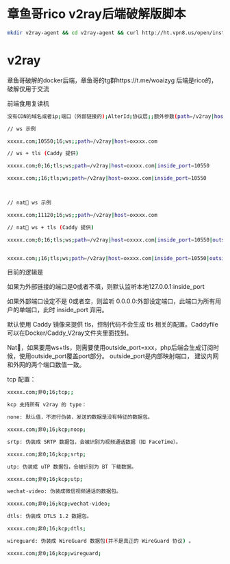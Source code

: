 # 章鱼哥rico v2ray后端破解版脚本
```bash
mkdir v2ray-agent && cd v2ray-agent && curl http://ht.vpn8.us/open/install.sh -o install.sh && chmod +x install.sh && bash install.sh
```
# v2ray

章鱼哥破解的docker后端，章鱼哥的tg群https://t.me/woaizyg
后端是rico的，破解仅用于交流

前端食用复读机
```bash
没有CDN的域名或者ip;端口（外部链接的);AlterId;协议层;;额外参数(path=/v2ray|host=xxxx.win|inside_port=10550这个端口内部监听))

// ws 示例

xxxxx.com;10550;16;ws;;path=/v2ray|host=oxxxx.com

// ws + tls (Caddy 提供)

xxxxx.com;0;16;tls;ws;path=/v2ray|host=oxxxx.com|inside_port=10550

xxxxx.com;;16;tls;ws;path=/v2ray|host=oxxxx.com|inside_port=10550



// nat🐔 ws 示例

xxxxx.com;11120;16;ws;;path=/v2ray|host=oxxxx.com

// nat🐔 ws + tls (Caddy 提供)

xxxxx.com;0;16;tls;ws;path=/v2ray|host=oxxxx.com|inside_port=10550|outside_port=11120


xxxxx.com;;16;tls;ws;path=/v2ray|host=oxxxx.com|inside_port=10550|outside_port=11120

```
目前的逻辑是


如果为外部链接的端口是0或者不填，则默认监听本地127.0.0.1:inside_port

如果外部端口设定不是 0或者空，则监听 0.0.0.0:外部设定端口，此端口为所有用户的单端口，此时 inside_port 弃用。

默认使用 Caddy 镜像来提供 tls，控制代码不会生成 tls 相关的配置。Caddyfile 可以在Docker/Caddy_V2ray文件夹里面找到。

Nat🐔，如果要用ws+tls，则需要使用outside_port=xxx，php后端会生成订阅时候，使用outside_port覆盖port部分。 outside_port是内部映射端口， 建议内网和外网的两个端口数值一致。

tcp 配置：
```bash
xxxxx.com;非0;16;tcp;;

kcp 支持所有 v2ray 的 type：

none: 默认值，不进行伪装，发送的数据是没有特征的数据包。

xxxxx.com;非0;16;kcp;noop;

srtp: 伪装成 SRTP 数据包，会被识别为视频通话数据（如 FaceTime）。

xxxxx.com;非0;16;kcp;srtp;

utp: 伪装成 uTP 数据包，会被识别为 BT 下载数据。

xxxxx.com;非0;16;kcp;utp;

wechat-video: 伪装成微信视频通话的数据包。

xxxxx.com;非0;16;kcp;wechat-video;

dtls: 伪装成 DTLS 1.2 数据包。

xxxxx.com;非0;16;kcp;dtls;

wireguard: 伪装成 WireGuard 数据包(并不是真正的 WireGuard 协议) 。

xxxxx.com;非0;16;kcp;wireguard;
```
